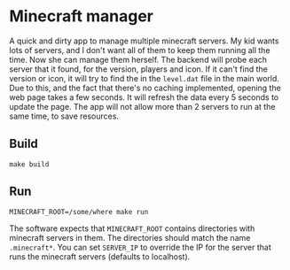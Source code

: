 # Minecraft manager
A quick and dirty app to manage multiple minecraft servers.
My kid wants lots of servers, and I don't want all of them to keep them running all the time.
Now she can manage them herself.
The backend will probe each server that it found, for the version, players and icon. If it can't find the version or
icon, it will try to find the in the `level.dat` file in the main world. Due to this, and the fact that there's no caching
implemented, opening the web page takes a few seconds. It will refresh the data every 5 seconds to update the page.
The app will not allow more than 2 servers to run at the same time, to save resources.

## Build
    make build

## Run
    MINECRAFT_ROOT=/some/where make run
    
The software expects that `MINECRAFT_ROOT` contains directories with minecraft servers in them. The directories should
match the name `.minecraft*`.
You can set `SERVER_IP` to override the IP for the server that runs the minecraft servers (defaults to localhost).
